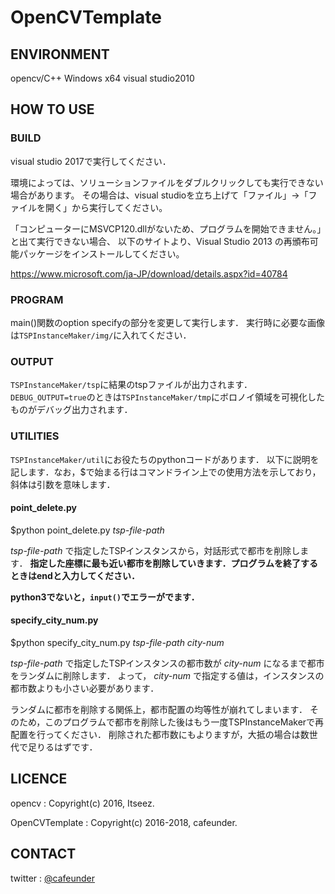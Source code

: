 # OpenCVTemplate

## ENVIRONMENT
opencv/C++ Windows x64 visual studio2010

## HOW TO USE
### BUILD
visual studio 2017で実行してください．

環境によっては、ソリューションファイルをダブルクリックしても実行できない場合があります。
その場合は、visual studioを立ち上げて「ファイル」→「ファイルを開く」から実行してください。

「コンピューターにMSVCP120.dllがないため、プログラムを開始できません。」と出て実行できない場合、
以下のサイトより、Visual Studio 2013 の再頒布可能パッケージをインストールしてください。

https://www.microsoft.com/ja-JP/download/details.aspx?id=40784

### PROGRAM
main()関数のoption specifyの部分を変更して実行します．
実行時に必要な画像は`TSPInstanceMaker/img/`に入れてください．

### OUTPUT
`TSPInstanceMaker/tsp`に結果のtspファイルが出力されます．
`DEBUG_OUTPUT=true`のときは`TSPInstanceMaker/tmp`にボロノイ領域を可視化したものがデバッグ出力されます．

### UTILITIES
`TSPInstanceMaker/util`にお役たちのpythonコードがあります．
以下に説明を記します．なお，$で始まる行はコマンドライン上での使用方法を示しており，斜体は引数を意味します．

#### point_delete.py
$python point_delete.py _tsp-file-path_

_tsp-file-path_ で指定したTSPインスタンスから，対話形式で都市を削除します．
**指定した座標に最も近い都市を削除していきます．プログラムを終了するときはendと入力してください．**

**python3でないと，`input()`でエラーがでます．**

#### specify_city_num.py
$python specify_city_num.py _tsp-file-path_ _city-num_

_tsp-file-path_ で指定したTSPインスタンスの都市数が _city-num_ になるまで都市をランダムに削除します．
よって， _city-num_ で指定する値は，インスタンスの都市数よりも小さい必要があります．

ランダムに都市を削除する関係上，都市配置の均等性が崩れてしまいます．
そのため，このプログラムで都市を削除した後はもう一度TSPInstanceMakerで再配置を行ってください．
削除された都市数にもよりますが，大抵の場合は数世代で足りるはずです．

## LICENCE
opencv : Copyright(c) 2016, Itseez.

OpenCVTemplate : Copyright(c) 2016-2018, cafeunder.

## CONTACT
twitter : [@cafeunder](https://twitter.com/cafeunder)
